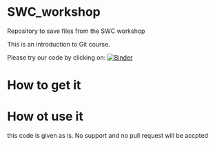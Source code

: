 # SWC_workshop
Repository to save files from the SWC workshop

This is an introduction to Git course.

Please try our code by clicking on:
[![Binder](https://mybinder.org/badge.svg)](https://mybinder.org/v2/gh/samanthakdawson/SWC_workshop/master?urlpath=rstudio)


# How to get it

# How ot use it
this code is given as is. No support and no pull request will be accpted

